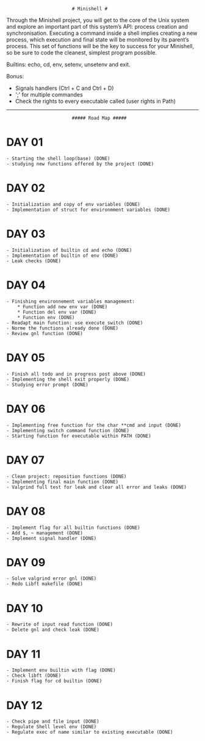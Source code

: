 							# Minishell #
Through the Minishell project, you will get to the core of the Unix system and explore
an important part of this system’s API: process creation and synchronisation. Executing
a command inside a shell implies creating a new process, which execution and final state
will be monitored by its parent’s process. This set of functions will be the key to success
for your Minishell, so be sure to code the cleanest, simplest program possible.

Builtins: echo, cd, env, setenv, unsetenv and exit.

Bonus: <br />
- Signals handlers (Ctrl + C and Ctrl + D) <br />
- ';' for multiple commandes<br />
- Check the rights to every executable called (user rights in Path) <br />
	
****************************************************************************************************************************
						    
						    ##### Road Map #####

# DAY 01 #	
	- Starting the shell loop(base) (DONE)
	- studying new functions offered by the project (DONE)

# DAY 02 #
	- Initialization and copy of env variables (DONE)
	- Implementation of struct for environmment variables (DONE)

# DAY 03 #
	- Initialization of builtin cd and echo (DONE)
	- Implementation of builtin of env (DONE)
	- Leak checks (DONE)

# DAY 04 #
	- Finishing environnement variables management:
		* Function add new env var (DONE)
		* Function del env var (DONE)
		* Function env (DONE)
	- Readapt main function: use execute_switch (DONE)
	- Norme the functions already done (DONE)
	- Review gnl function (DONE)

# DAY 05 #
	- Finish all todo and in progress post above (DONE)
	- Implementing the shell exit properly (DONE)
	- Studying error prompt (DONE)

# DAY 06 #
	- Implementing free function for the char **cmd and input (DONE)
	- Implementing switch command function (DONE)
	- Starting function for executable within PATH (DONE)
	
# DAY 07 #
	- Clean project: reposition functions (DONE)
	- Implementing final main function (DONE)
	- Valgrind full test for leak and clear all error and leaks (DONE)
	
# DAY 08 #
	- Implement flag for all builtin functions (DONE)
	- Add $, ~ management (DONE)
	- Implement signal handler (DONE)

# DAY 09 #
	- Solve valgrind error gnl (DONE)
	- Redo Libft makefile (DONE)

# DAY 10 #
	- Rewrite of input read function (DONE)
	- Delete gnl and check leak (DONE)

# DAY 11 #
	- Implement env builtin with flag (DONE)
 	- Check libft (DONE)
	- Finish flag for cd builtin (DONE)
	
# DAY 12 #
	- Check pipe and file input (DONE)
	- Regulate Shell level env (DONE)
	- Regulate exec of name similar to existing executable (DONE)
